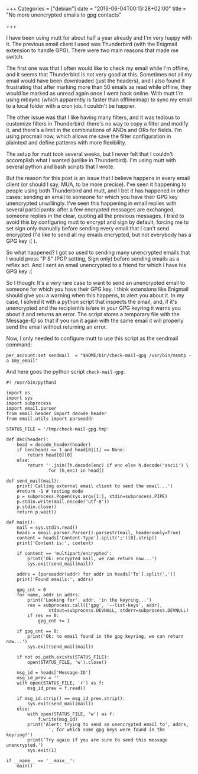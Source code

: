 +++
Categories = ["debian"]
date = "2016-06-04T00:13:28+02:00"
title = "No more unencrypted emails to gpg contacts"

+++

I have been using mutt for about half a year already and I'm very happy with it.
The previous email client I used was Thunderbird (with the Enigmail extension to
handle GPG).  There were two main reasons that made me switch.

The first one was that I often would like to check my email while I'm offline,
and it seems that Thunderbird is not very good at this.  Sometimes not all my
email would have been downloaded (just the headers), and I also found it
frustrating that after marking more than 50 emails as read while offline, they
would be marked as unread again once I went back online.  With mutt I'm using
mbsync (which apparently is faster than offlineimap) to sync my email to a local
folder with a cron job.  I couldn't be happier.

The other issue was that I like having many filters, and it was tedious to
customize filters in Thunderbird:  there's no way to copy a filter and modify
it, and there's a limit in the combinations of ANDs and ORs for fields.  I'm
using procmail now, which allows me save the filter configuration in plaintext
and define patterns with more flexibility.

The setup for mutt took several weeks, but I never felt that I couldn't
accomplish what I wanted (unlike in Thunderbird).  I'm using mutt with several
python and bash scripts that I wrote.

But the reason for this post is an issue that I believe happens in every email
client (or should I say, MUA, to be more precise).  I've seen it happening to
people using both Thunderbird and mutt, and I bet it has happened in other
cases: sending an email to someone for which you have their GPG key unencrypted
unwillingly.  I've seen this happening in email replies with several
participants: after a few encrypted messages are exchanged, someone replies in
the clear, quoting all the previous messages.  I tried to avoid this by
configuring mutt to encrypt and sign by default, forcing me to set sign only
manually before sending every email that I can't send encrypted (I'd like to
send all my emails encrypted, but not everybody has a GPG key :( ).

So what happened?  I got so used to sending many unencrypted emails that I would
press "P S" (PGP setting, Sign only) before sending emails as a reflex act.  And
I sent an email unencrypted to a friend for which I have his GPG key :(

So I though: It's a very rare case to want to send an unencrypted email to
someone for which you have their GPG key.  I think extensions like Enigmail
should give you a warning when this happens, to alert you about it.  In my case,
I solved it with a python script that inspects the email, and, if it's
unencrypted and the recipient/s is/are in your GPG keyring it warns you about it
and returns an error.  The script stores a temporary file with the Message-ID so
that if you run it again with the same email it will properly send the email
without returning an error.

Now, I only needed to configure mutt to use this script as the sendmail command:

```
per_account:set sendmail  = "$HOME/bin/check-mail-gpg /usr/bin/msmtp -a $my_email"
```

And here goes the python script `check-mail-gpg`:

```
#! /usr/bin/python3

import os
import sys
import subprocess
import email.parser
from email.header import decode_header
from email.utils import parseaddr

STATUS_FILE = '/tmp/check-mail-gpg.tmp'

def dec(header):
    head = decode_header(header)
    if len(head) == 1 and head[0][1] == None:
        return head[0][0]
    else:
        return ''.join([h.decode(enc) if enc else h.decode('ascii') \
                for (h,enc) in head])

def send_mail(mail):
    print('Calling external email client to send the email...')
    #return -1 # testing mode
    p = subprocess.Popen(sys.argv[1:], stdin=subprocess.PIPE)
    p.stdin.write(mail.encode('utf-8'))
    p.stdin.close()
    return p.wait()

def main():
    mail = sys.stdin.read()
    heads = email.parser.Parser().parsestr(mail, headersonly=True)
    content = heads['Content-Type'].split(';')[0].strip()
    print('Content is:', content)

    if content == 'multipart/encrypted':
        print('Ok: encrypted mail, we can return now...')
        sys.exit(send_mail(mail))

    addrs = [parseaddr(addr) for addr in heads['To'].split(',')]
    print('Found emails:', addrs)

    gpg_cnt = 0
    for name, addr in addrs:
        print('Looking for', addr, 'in the keyring...')
        res = subprocess.call(['gpg', '--list-keys', addr],
                stdout=subprocess.DEVNULL, stderr=subprocess.DEVNULL)
        if res == 0:
            gpg_cnt += 1

    if gpg_cnt == 0:
        print('Ok: no email found in the gpg keyring, we can return now...')
        sys.exit(send_mail(mail))

    if not os.path.exists(STATUS_FILE):
        open(STATUS_FILE, 'w').close()

    msg_id = heads['Message-ID']
    msg_id_prev = ''
    with open(STATUS_FILE, 'r') as f:
        msg_id_prev = f.read()

    if msg_id.strip() == msg_id_prev.strip():
        sys.exit(send_mail(mail))
    else:
        with open(STATUS_FILE, 'w') as f:
            f.write(msg_id)
        print('Alert: trying to send an unencrypted email to', addrs,
                ', for which some gpg keys were found in the keyring!')
        print('Try again if you are sure to send this message unencrypted.')
        sys.exit(1)

if __name__ == '__main__':
    main()
```
